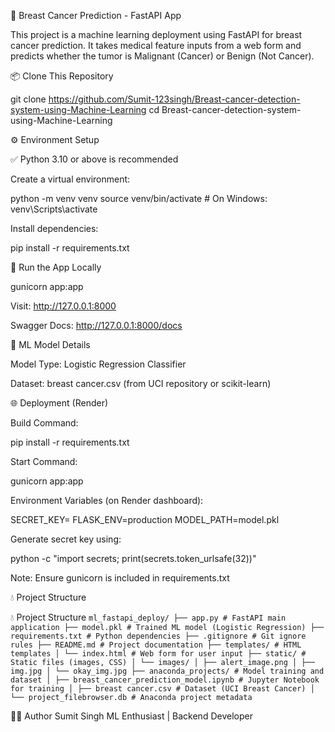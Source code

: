 🧠 Breast Cancer Prediction - FastAPI App

This project is a machine learning deployment using FastAPI for breast cancer prediction. It takes medical feature inputs from a web form and predicts whether the tumor is Malignant (Cancer) or Benign (Not Cancer).



📦 Clone This Repository

git clone https://github.com/Sumit-123singh/Breast-cancer-detection-system-using-Machine-Learning
cd Breast-cancer-detection-system-using-Machine-Learning

⚙️ Environment Setup

✅ Python 3.10 or above is recommended

Create a virtual environment:

python -m venv venv
source venv/bin/activate    # On Windows: venv\Scripts\activate

Install dependencies:

pip install -r requirements.txt

🚀 Run the App Locally

gunicorn app:app

Visit: http://127.0.0.1:8000

Swagger Docs: http://127.0.0.1:8000/docs

🧠 ML Model Details

Model Type: Logistic Regression Classifier

Dataset: breast cancer.csv (from UCI repository or scikit-learn)

🌐 Deployment (Render)

Build Command:

pip install -r requirements.txt

Start Command:

gunicorn app:app

Environment Variables (on Render dashboard):

SECRET_KEY=<your-secret-key-generated>
FLASK_ENV=production
MODEL_PATH=model.pkl

Generate secret key using:

python -c "import secrets; print(secrets.token_urlsafe(32))"

Note: Ensure gunicorn is included in requirements.txt

💧 Project Structure

💧 Project Structure ``` ml_fastapi_deploy/ ├── app.py # FastAPI main application ├── model.pkl # Trained ML model (Logistic Regression) ├── requirements.txt # Python dependencies ├── .gitignore # Git ignore rules ├── README.md # Project documentation ├── templates/ # HTML templates │ └── index.html # Web form for user input ├── static/ # Static files (images, CSS) │ └── images/ │ ├── alert_image.png │ ├── img.jpg │ └── okay_img.jpg ├── anaconda_projects/ # Model training and dataset │ ├── breast_cancer_prediction_model.ipynb # Jupyter Notebook for training │ ├── breast cancer.csv # Dataset (UCI Breast Cancer) │ └── project_filebrowser.db # Anaconda project metadata ``` 



👨‍💻 Author
Sumit Singh
ML Enthusiast | Backend Developer
